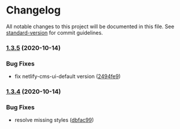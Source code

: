 # Changelog

All notable changes to this project will be documented in this file. See [standard-version](https://github.com/conventional-changelog/standard-version) for commit guidelines.

### [1.3.5](https://github.com/karolis-sh/netlify-cms-widget-inline-select/compare/v1.3.4...v1.3.5) (2020-10-14)


### Bug Fixes

* fix netlify-cms-ui-default version ([2494fe9](https://github.com/karolis-sh/netlify-cms-widget-inline-select/commit/2494fe981d550405f8034c96d210a02b27b509b1))

### [1.3.4](https://github.com/karolis-sh/netlify-cms-widget-inline-select/compare/v1.3.3...v1.3.4) (2020-10-14)


### Bug Fixes

* resolve missing styles ([dbfac99](https://github.com/karolis-sh/netlify-cms-widget-inline-select/commit/dbfac999da9a1d794f9cada4a26a7035576dcc7d))
